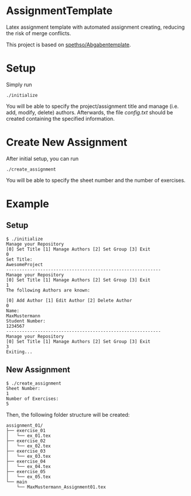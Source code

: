 # AssignmentTemplate
Latex assignment template with automated assignment creating, reducing the risk of merge conflicts.

This project is based on [spethso/Abgabentemplate](https://github.com/spethso/Abgabentemplate).

# Setup
Simply run
```
./initialize
```
You will be able to specify the project/assignment title and manage (i.e. add, modify, delete) authors. Afterwards, the file *config.txt* should be created containing the specified information. 

# Create New Assignment
After initial setup, you can run
```
./create_assignment
```
You will be able to specify the sheet number and the number of exercises. 

# Example
## Setup
```
$ ./initialize 
Manage your Repository
[0] Set Title [1] Manage Authors [2] Set Group [3] Exit
0
Set Title:
AwesomeProject
-----------------------------------------------------------
Manage your Repository
[0] Set Title [1] Manage Authors [2] Set Group [3] Exit
1
The following Authors are known:

[0] Add Author [1] Edit Author [2] Delete Author
0
Name:
MaxMustermann
Student Number:
1234567
-----------------------------------------------------------
Manage your Repository
[0] Set Title [1] Manage Authors [2] Set Group [3] Exit
3
Exiting...
```

## New Assignment
```
$ ./create_assignment 
Sheet Number:
1
Number of Exercises:
5
```
Then, the following folder structure will be created:
```
assignment_01/
├── exercise_01
│   └── ex_01.tex
├── exercise_02
│   └── ex_02.tex
├── exercise_03
│   └── ex_03.tex
├── exercise_04
│   └── ex_04.tex
├── exercise_05
│   └── ex_05.tex
└── main
    └── MaxMustermann_Assignment01.tex
```
